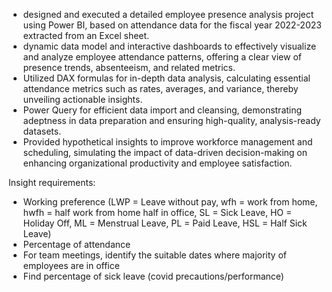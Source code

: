 * designed and executed a detailed employee presence analysis project using Power BI, based on attendance data for the fiscal year 2022-2023 extracted from an Excel sheet.
* dynamic data model and interactive dashboards to effectively visualize and analyze employee attendance patterns, offering a clear view of presence trends, absenteeism, and related metrics.
* Utilized DAX formulas for in-depth data analysis, calculating essential attendance metrics such as rates, averages, and variance, thereby unveiling actionable insights.
* Power Query for efficient data import and cleansing, demonstrating adeptness in data preparation and ensuring high-quality, analysis-ready datasets.
* Provided hypothetical insights to improve workforce management and scheduling, simulating the impact of data-driven decision-making on enhancing organizational productivity and employee satisfaction.

Insight requirements:
-	Working preference (LWP = Leave without pay, wfh = work from home, hwfh = half work from home half in office, SL = Sick Leave, HO = Holiday Off, ML = Menstrual Leave, PL = Paid Leave, HSL = Half Sick Leave)
-	Percentage of attendance 
-	For team meetings, identify the suitable dates where majority of employees are in office 
-	Find percentage of sick leave (covid precautions/performance)
